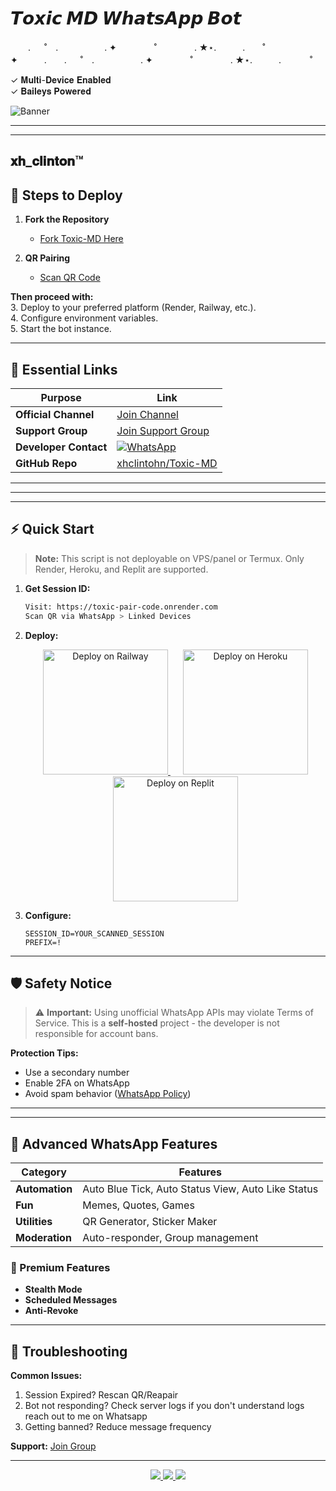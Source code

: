 #  𝙏𝙤𝙭𝙞𝙘 𝙈𝘿 𝙒𝙝𝙖𝙩𝙨𝘼𝙥𝙥 𝘽𝙤𝙩

　　. 　 ˚　.　　　　　 . ✦　　　 　˚　　　　 . ★⋆.　　　.　　˚　　　　✦　　　.　　. 　 ˚　.　　　　　 . ✦　　　 　˚　　　　 . ★⋆.　　　.   　　˚　

✓ 𝐌𝐮𝐥𝐭𝐢-𝐃𝐞𝐯𝐢𝐜𝐞 𝐄𝐧𝐚𝐛𝐥𝐞𝐝  
✓ 𝐁𝐚𝐢𝐥𝐞𝐲𝐬 𝐏𝐨𝐰𝐞𝐫𝐞𝐝 

![Banner](https://i.ibb.co/QvzCRjHQ/1c5d0e2ade058b6b.jpg)

---

---
𝐱𝐡_𝐜𝐥𝐢𝐧𝐭𝐨𝐧™
---

## 🚀 Steps to Deploy  
1. **Fork the Repository**  
   - [Fork Toxic-MD Here](https://github.com/xhclintohn/Toxic-MD/fork)  

2. **QR Pairing**  
   - [Scan QR Code](https://toxic-pair-code.onrender.com)  

**Then proceed with:**  
3. Deploy to your preferred platform (Render, Railway, etc.).  
4. Configure environment variables.  
5. Start the bot instance.  

---

## 🔗 Essential Links  
| Purpose | Link |  
|---------|------|  
| **Official Channel** | [Join Channel](https://whatsapp.com/channel/0029VagJlnG6xCSU2tS1Vz19) |  
| **Support Group** | [Join Support Group](https://chat.whatsapp.com/GoXKLVJgTAAC3556FXkfFI) |  
| **Developer Contact** | [![WhatsApp](https://img.shields.io/badge/WhatsApp-Contact-brightgreen?logo=whatsapp)](https://api.whatsapp.com/send?phone=254735342808) |  
| **GitHub Repo** | [xhclintohn/Toxic-MD](https://github.com/xhclintohn/Toxic-MD) |  

--- 


---

---

## ⚡ Quick Start

> **Note:** This script is not deployable on VPS/panel or Termux. Only Render, Heroku, and Replit are supported.

1. **Get Session ID:**
    ```bash
    Visit: https://toxic-pair-code.onrender.com
    Scan QR via WhatsApp > Linked Devices
    ```

2. **Deploy:**
    <p align="center">
        <a href="https://railway.app/new/template?template=https%3A%2F%2Fgithub.com%2Fxhclintohn%2FToxic-MD" style="margin: 10px;">
            <img src="https://railway.app/button.svg" alt="Deploy on Railway" width="200">
        </a>
        <a href="https://dashboard.heroku.com/new?template=https://github.com/xhclintohn/Toxic-MD" style="margin: 10px;">
            <img src="https://img.shields.io/badge/Deploy-Heroku-purple?logo=heroku" alt="Deploy on Heroku" width="200">
        </a>
        <a href="https://replit.com/github/xhclintohn/Toxic-MD" style="margin: 10px;">
            <img src="https://img.shields.io/badge/Deploy-Replit-blue?logo=replit" alt="Deploy on Replit" width="200">
        </a>
    </p>

3. **Configure:**
    ```env
    SESSION_ID=YOUR_SCANNED_SESSION
    PREFIX=!
    ```

---

## 🛡️ Safety Notice
> ⚠️ **Important:** Using unofficial WhatsApp APIs may violate Terms of Service. This is a **self-hosted** project - the developer is not responsible for account bans.

**Protection Tips:**
- Use a secondary number
- Enable 2FA on WhatsApp
- Avoid spam behavior ([WhatsApp Policy](https://www.whatsapp.com/legal))

---

---

## 🚀 Advanced WhatsApp Features  

| Category       | Features                  |  
|----------------|---------------------------|  
| **Automation** | Auto Blue Tick, Auto Status View, Auto Like Status |  
| **Fun**       | Memes, Quotes, Games      |  
| **Utilities** | QR Generator, Sticker Maker |  
| **Moderation**| Auto-responder, Group management |  

### 💎 Premium Features  
- **Stealth Mode**  
- **Scheduled Messages**  
- **Anti-Revoke**  

---


## 📌 Troubleshooting
**Common Issues:**
1. Session Expired? Rescan QR/Reapair
2. Bot not responding? Check server logs if you don't understand logs reach out to me on Whatsapp 
3. Getting banned? Reduce message frequency

**Support:** [Join Group](https://chat.whatsapp.com/GoXKLVJgTAAC3556FXkfFI)

---

<p align="center">
  <a href="https://github.com/xhclintohn/Toxic-MD/fork">
    <img src="https://img.shields.io/badge/Fork-This_Repo-black?logo=github">
  </a>
  <a href="https://github.com/xhclintohn/Toxic-MD/stargazers">
    <img src="https://img.shields.io/github/stars/xhclintohn/Toxic-MD?color=yellow&logo=github">
  </a>
  <a href="https://api.whatsapp.com/send?phone=254735342808">
    <img src="https://img.shields.io/badge/Contact-Developer-brightgreen?logo=whatsapp">
  </a>
</p>